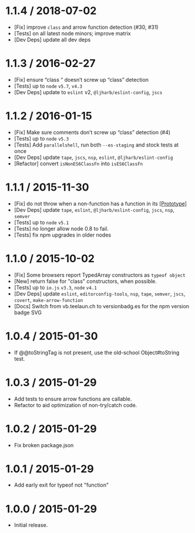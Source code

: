 # 1.1.4 / 2018-07-02

- [Fix] improve `class` and arrow function detection (#30, #31)
- [Tests] on all latest node minors; improve matrix
- [Dev Deps] update all dev deps

# 1.1.3 / 2016-02-27

- [Fix] ensure “class “ doesn’t screw up “class” detection
- [Tests] up to `node` `v5.7`, `v4.3`
- [Dev Deps] update to `eslint` v2, `@ljharb/eslint-config`, `jscs`

# 1.1.2 / 2016-01-15

- [Fix] Make sure comments don’t screw up “class” detection (#4)
- [Tests] up to `node` `v5.3`
- [Tests] Add `parallelshell`, run both `--es-staging` and stock tests at once
- [Dev Deps] update `tape`, `jscs`, `nsp`, `eslint`, `@ljharb/eslint-config`
- [Refactor] convert `isNonES6ClassFn` into `isES6ClassFn`

# 1.1.1 / 2015-11-30

- [Fix] do not throw when a non-function has a function in its [[Prototype]](#2)
- [Dev Deps] update `tape`, `eslint`, `@ljharb/eslint-config`, `jscs`, `nsp`, `semver`
- [Tests] up to `node` `v5.1`
- [Tests] no longer allow node 0.8 to fail.
- [Tests] fix npm upgrades in older nodes

# 1.1.0 / 2015-10-02

- [Fix] Some browsers report TypedArray constructors as `typeof object`
- [New] return false for "class" constructors, when possible.
- [Tests] up to `io.js` `v3.3`, `node` `v4.1`
- [Dev Deps] update `eslint`, `editorconfig-tools`, `nsp`, `tape`, `semver`, `jscs`, `covert`, `make-arrow-function`
- [Docs] Switch from vb.teelaun.ch to versionbadg.es for the npm version badge SVG

# 1.0.4 / 2015-01-30

- If @@toStringTag is not present, use the old-school Object#toString test.

# 1.0.3 / 2015-01-29

- Add tests to ensure arrow functions are callable.
- Refactor to aid optimization of non-try/catch code.

# 1.0.2 / 2015-01-29

- Fix broken package.json

# 1.0.1 / 2015-01-29

- Add early exit for typeof not "function"

# 1.0.0 / 2015-01-29

- Initial release.
